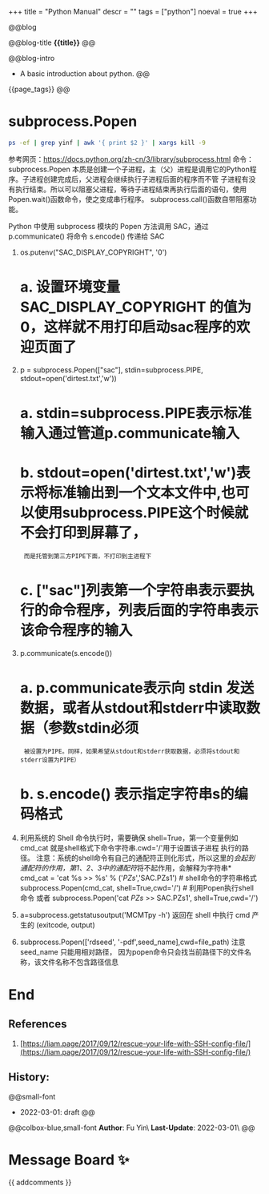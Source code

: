 
+++
title = "Python Manual"
descr = ""
tags = ["python"]
noeval = true
+++



<!-- ####################################
          [1]. Abstract
#################################### -->

@@blog
<!-- a.blog title -->
@@blog-title 
**{{title}}** 
@@
<!-- b.blog intro -->
@@blog-intro
- A basic introduction about python.
@@
<!-- c.blog tag -->
{{page_tags}}
@@

<!-- d.toc -->
<!-- \toc -->



<!-- ####################################
          [2]. Content
#################################### -->

# subprocess.Popen

```bash
ps -ef | grep yinf | awk '{ print $2 }' | xargs kill -9
```


参考网页：https://docs.python.org/zh-cn/3/library/subprocess.html
命令：subprocess.Popen 本质是创建一个子进程，主（父）进程是调用它的Python程序。子进程创建完成后，父进程会继续执行子进程后面的程序而不管
    子进程有没有执行结束。所以可以阻塞父进程，等待子进程结束再执行后面的语句，使用Popen.wait()函数命令，使之变成串行程序。
    subprocess.call()函数自带阻塞功能。

Python 中使用 subprocess 模块的 Popen 方法调用 SAC，通过 p.communicate() 
将命令 s.encode() 传递给 SAC

1. os.putenv("SAC_DISPLAY_COPYRIGHT", '0') 
    # a. 设置环境变量 SAC_DISPLAY_COPYRIGHT 的值为 0，这样就不用打印启动sac程序的欢迎页面了

2. p = subprocess.Popen(["sac"], stdin=subprocess.PIPE, stdout=open('dirtest.txt','w'))  
    # a. stdin=subprocess.PIPE表示标准输入通过管道p.communicate输入
    # b. stdout=open('dirtest.txt','w')表示将标准输出到一个文本文件中,也可以使用subprocess.PIPE这个时候就不会打印到屏幕了，
        而是托管到第三方PIPE下面，不打印到主进程下
    # c. ["sac"]列表第一个字符串表示要执行的命令程序，列表后面的字符串表示该命令程序的输入

3. p.communicate(s.encode()) 
    # a. p.communicate表示向 stdin 发送数据，或者从stdout和stderr中读取数据（参数stdin必须
        被设置为PIPE。同样，如果希望从stdout和stderr获取数据，必须将stdout和stderr设置为PIPE）
    # b. s.encode() 表示指定字符串s的编码格式

4. 利用系统的 Shell 命令执行时，需要确保 shell=True，第一个变量例如 cmd_cat 就是shell格式下命令字符串.cwd='/'用于设置该子进程
    执行的路径。
    注意：系统的shell命令有自己的通配符正则化形式，所以这里的*会起到通配符的作用，第1、2、3中的通配符*将不起作用，会解释为字符串*
    cmd_cat = 'cat %s >> %s' % ('*_PZs_*','SAC.PZs1')  # shell命令的字符串格式
    subprocess.Popen(cmd_cat, shell=True,cwd='/')  # 利用Popen执行shell命令
    或者 subprocess.Popen('cat *_PZs_* >> SAC.PZs1', shell=True,cwd='/')

5. a=subprocess.getstatusoutput('MCMTpy -h') 返回在 shell 中执行 cmd 产生的 (exitcode, output)

6. subprocess.Popen(['rdseed', '-pdf',seed_name],cwd=file_path) 注意 seed_name 只能用相对路径，
    因为popen命令只会找当前路径下的文件名称，该文件名称不包含路径信息


# End

## References
1. [https://liam.page/2017/09/12/rescue-your-life-with-SSH-config-file/](https://liam.page/2017/09/12/rescue-your-life-with-SSH-config-file/)


## History:
@@small-font
- 2022-03-01: draft
@@

@@colbox-blue,small-font
**Author**: Fu Yin\\
**Last-Update**: 2022-03-01\\
@@


# Message Board ✨
{{ addcomments }}
